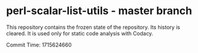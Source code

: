# perl-scalar-list-utils - master branch

This repository contains the frozen state of the repository.
Its history is cleared. It is used only for static code
analysis with Codacy.

Commit Time: 1715624660